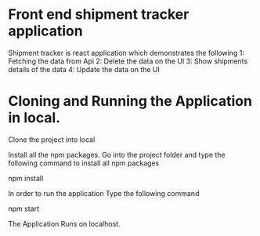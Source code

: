 # Front end shipment tracker application

Shipment tracker is react application which demonstrates the following
1: Fetching the data from Api
2: Delete the data on the UI
3: Show shipments details of the data
4: Update the data on the UI



# Cloning and Running the Application in local.

Clone the project into local

Install all the npm packages. Go into the project folder and type the following command to install all npm packages

npm install

In order to run the application Type the following command

npm start


The Application Runs on localhost.







